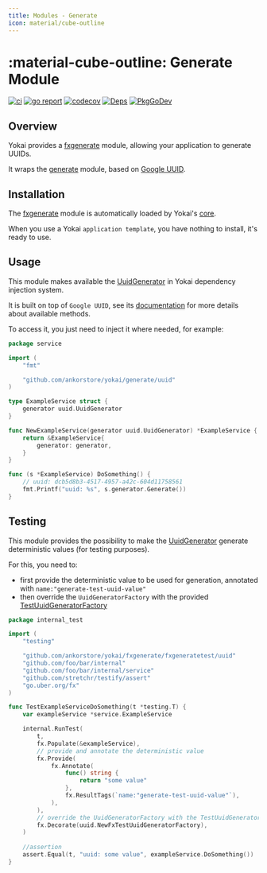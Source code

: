 ```yaml
---
title: Modules - Generate
icon: material/cube-outline
---
```


# :material-cube-outline: Generate Module

[![ci](https://github.com/ankorstore/yokai/actions/workflows/fxgenerate-ci.yml/badge.svg)](https://github.com/ankorstore/yokai/actions/workflows/fxgenerate-ci.yml)
[![go report](https://goreportcard.com/badge/github.com/ankorstore/yokai/fxgenerate)](https://goreportcard.com/report/github.com/ankorstore/yokai/fxgenerate)
[![codecov](https://codecov.io/gh/ankorstore/yokai/graph/badge.svg?token=ghUBlFsjhR&flag=fxgenerate)](https://app.codecov.io/gh/ankorstore/yokai/tree/main/fxgenerate)
[![Deps](https://img.shields.io/badge/osi-deps-blue)](https://deps.dev/go/github.com%2Fankorstore%2Fyokai%2Ffxgenerate)
[![PkgGoDev](https://pkg.go.dev/badge/github.com/ankorstore/yokai/fxgenerate)](https://pkg.go.dev/github.com/ankorstore/yokai/fxgenerate)

## Overview

Yokai provides a [fxgenerate](https://github.com/ankorstore/yokai/tree/main/fxgenerate) module, allowing your application to generate UUIDs.

It wraps the [generate](https://github.com/ankorstore/yokai/tree/main/generate) module, based on [Google UUID](https://github.com/google/uuid).

## Installation

The [fxgenerate](https://github.com/ankorstore/yokai/tree/main/fxgenerate) module is automatically loaded by Yokai's [core](https://github.com/ankorstore/yokai/tree/main/fxcore).

When you use a Yokai `application template`, you have nothing to install, it's ready to use.

## Usage

This module makes available the [UuidGenerator](https://github.com/ankorstore/yokai/blob/main/generate/uuid/generator.go) in
Yokai dependency injection system.

It is built on top of `Google UUID`, see its [documentation](https://github.com/google/uuid) for more details about available methods.

To access it, you just need to inject it where needed, for example:

```go title="internal/service/example.go"
package service

import (
	"fmt"

	"github.com/ankorstore/yokai/generate/uuid"
)

type ExampleService struct {
	generator uuid.UuidGenerator
}

func NewExampleService(generator uuid.UuidGenerator) *ExampleService {
	return &ExampleService{
		generator: generator,
	}
}

func (s *ExampleService) DoSomething() {
	// uuid: dcb5d8b3-4517-4957-a42c-604d11758561
	fmt.Printf("uuid: %s", s.generator.Generate())
}
```

## Testing

This module provides the possibility to make the [UuidGenerator](https://github.com/ankorstore/yokai/blob/main/generate/uuid/generator.go) generate deterministic values (for testing purposes).

For this, you need to:

- first provide the deterministic value to be used for generation, annotated with `name:"generate-test-uuid-value"`
- then override the `UuidGeneratorFactory` with the provided [TestUuidGeneratorFactory](https://github.com/ankorstore/yokai/blob/main/fxgenerate/fxgeneratetest/uuid/factory.go)

```go title="internal/service/example_test.go"
package internal_test

import (
	"testing"

	"github.com/ankorstore/yokai/fxgenerate/fxgeneratetest/uuid"
	"github.com/foo/bar/internal"
	"github.com/foo/bar/internal/service"
	"github.com/stretchr/testify/assert"
	"go.uber.org/fx"
)

func TestExampleServiceDoSomething(t *testing.T) {
	var exampleService *service.ExampleService

	internal.RunTest(
		t,
		fx.Populate(&exampleService),
		// provide and annotate the deterministic value
		fx.Provide(
			fx.Annotate(
				func() string {
					return "some value"
				},
				fx.ResultTags(`name:"generate-test-uuid-value"`),
			),
		),
		// override the UuidGeneratorFactory with the TestUuidGeneratorFactory
		fx.Decorate(uuid.NewFxTestUuidGeneratorFactory),
	)
	
	//assertion
	assert.Equal(t, "uuid: some value", exampleService.DoSomething())
}
```